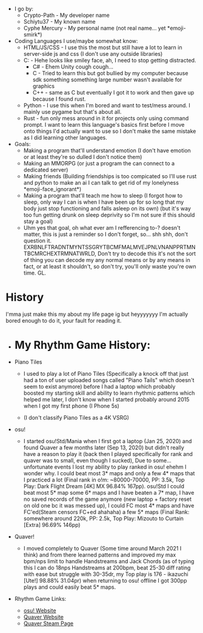  - I go by:
   - Crypto-Path - My developer name
   - Schiytu37 - My known name
   - Cyphe Mercury - My personal name (not real name... yet \*emoji-smirk\*)
 - Coding Languages I use/maybe somewhat know:
   - HTML/JS/CSS - I use this the most but still have a lot to learn in server-side js and css (I don't use any outside libraries)
   - C: - Hehe looks like smiley face, ah, I need to stop getting distracted.
     - C# - Ehem Unity cough cough...
     - C - Tried to learn this but got bullied by my computer because sdk something something large number wasn't available for graphics
     - C++ - same as C but eventually I got it to work and then gave up because I found rust.
   - Python - I use this when I'm bored and want to test/mess around. I mainly use pygame but that's about all.
   - Rust - fun only mess around in it for projects only using command prompt. I want to learn this language's basics first before I move onto things I'd actually want to use so I don't make the same mistake as I did learning other languages.
- Goals:
  - Making a program that'll understand emotion (I don't have emotion or at least they're so dulled I don't notice them)
  - Making an MMORPG (or just a program the can connect to a dedicated server)
  - Making friends (Building friendships is too compicated so I'll use rust and python to make an ai I can talk to get rid of my lonelyness \*emoji-face_ignorant\*)
  - Making a program that'll teach me how to sleep (I forgot how to sleep, only way I can is when I have been up for so long that my body just stop functioning and falls asleep on its own) (but it's way too fun getting drunk on sleep deprivity so I'm not sure if this should stay a goal)
  - Uhm yes that goal, oh what ever am I refferencing to-? doesn't matter, this is just a reminder so I don't forget, so... shh shh, don't question it. EXRBNLFTRADNTMYNTSSGRYTBCMFMALMVEJPNLVNANPPRTMNTBCMRCHEXTRMNATWRLD, Don't try to decode this it's not the sort of thing you can decode my any normal means or by any means in fact, or at least it shouldn't, so don't try, you'll only waste you're own time. GL.

# History
I'mma just make this my about my life page ig but heyyyyyyy I'm actually bored enough to do it, your fault for reading it.
 - # My Rhythm Game History:

  - Piano Tiles
    - I used to play a lot of Piano Tiles (Specifically a knock off that just had a ton of user uploaded songs called "Piano Tails" which doesn't seem to exist anymore) before I had a laptop which probably boosted my starting skill and ability to learn rhythmic patterns which helped me later, I don't know when I started probably around 2015 when I got my first phone (I Phone 5s)

    - (I don't classify Piano Tiles as a 4K VSRG)

   - osu!
     - I started osu!Std/Mania when I first got a laptop (Jan 25, 2020) and found Quaver a few months later (Sep 13, 2020) but didn't really have a reason to play it (back then I played specifically for rank and quaver was to small, even though I sucked), Due to some... unfortunate events I lost my ability to play ranked in osu! ehehm I wonder why. I could beat most 3* maps and only a few 4* maps that I practiced a lot (Final rank in o!m: ~80000-70000, PP: 3.5k, Top Play: Dark Flight Dream [4K] MX 96.84% 167pp). osu!Std I could beat most 5* map some 6* maps and I have beaten a 7* map, I have no saved records of the game anymore (new laptop + factory reset on old one bc it was messed up), I could FC most 4* maps and have FC'ed(Steam censors FC+ed ahahaha) a few 5* maps (Final Rank: somewhere around 220k, PP: 2.5k, Top Play: Mizouto to Curtain [Extra] 96.69% 146pp)

   - Quaver!
     - I moved completely to Quaver (Some time around March 2021 I think) and from there learned patterns and improved my max bpm/nps limit to handle Handstreams and Jack Chords (as of typing this I can do 18nps Handstreams at 200bpm, beat 25-30 diff rating with ease but struggle with 30-35dr, my Top play is 176 - ikazuchi [Ute!] 98.88% 31.04pr) when returning to osu! offline I got 300pp plays and could easily beat 5* maps.

   - Rhythm Game Links:
     - [osu! Website](osu.ppy.sh)
     - [Quaver Website](quavergame.com)
     - [Quaver Steam Page](store.steampowered.com/app/980610/Quaver/)
